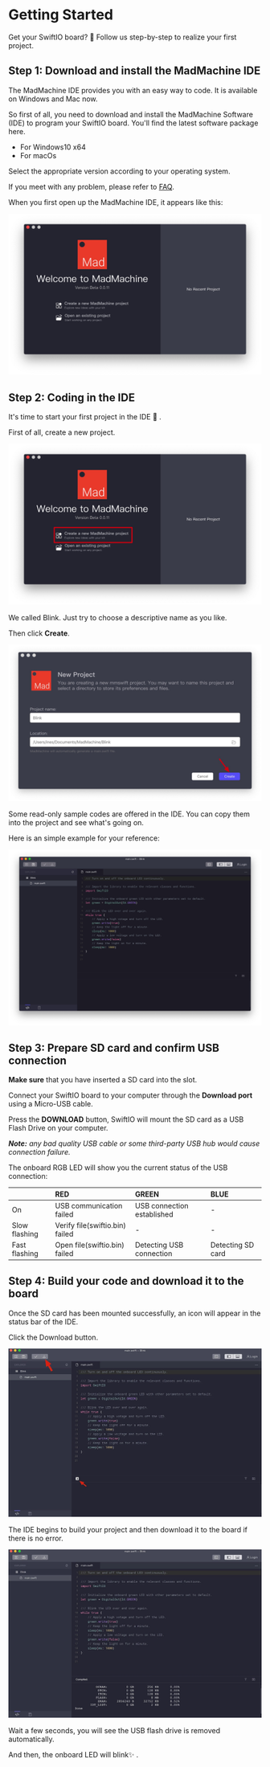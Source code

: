 # Getting Started

Get your SwiftIO board? 🤣 Follow us step-by-step to realize your first project.

## **Step 1: Download and install the MadMachine IDE**

The MadMachine IDE provides you with an easy way to code. It is available on Windows and Mac now. 

So first of all, you need to download and install the MadMachine Software \(IDE\) to program your SwiftIO board. You'll find the latest software package here. 

* For Windows10 x64
* For macOs

Select the appropriate version according to your operating system. 

If you meet with any problem, please refer to [FAQ](../faq.md).

When you first open up the MadMachine IDE, it appears like this:

![](.gitbook/assets/ide.jpg)

## **Step 2: Coding in the IDE**

 It's time to start your first project in the IDE 🥳 . 

First of all, create a new project. 

![](.gitbook/assets/create.jpg)

We called Blink. Just try to choose a descriptive name as you like. 

Then click **Create**.

![](.gitbook/assets/blink.jpg)



Some read-only sample codes are offered in the IDE. You can copy them into the project and see what's going on. 

Here is an simple example for your reference:

![](.gitbook/assets/code.jpg)

## **Step 3: Prepare SD card and confirm USB connection**

**Make sure** that you have inserted a SD card into the slot. 

Connect your SwiftIO board to your computer through the **Download port** using a Micro-USB cable. 

Press the **DOWNLOAD** button, SwiftIO will mount the SD card as a USB Flash Drive on your computer. 

_**Note:** any bad quality USB cable or some third-party USB hub would cause connection failure._

The onboard RGB LED will show you the current status of the USB connection: 

|  | RED | GREEN | BLUE |
| :--- | :--- | :--- | :--- |
| On | USB communication failed | USB connection established | - |
| Slow flashing | Verify file\(swiftio.bin\) failed | - | - |
| Fast flashing | Open file\(swiftio.bin\) failed | Detecting USB connection | Detecting SD card |

## **Step 4: Build your code and download it to the board**

Once the SD card has been mounted successfully, an icon will appear in the status bar of  the IDE.

Click the Download button.

![](.gitbook/assets/code.png)



The IDE begins to build your project and then download it to the board if there is no error.

![](.gitbook/assets/download.png)



Wait a few seconds, you will see the USB flash drive is removed automatically.

And then, the onboard LED will blink✨ .


